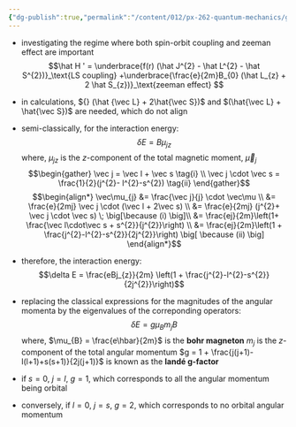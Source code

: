 ```yaml
---
{"dg-publish":true,"permalink":"/content/012/px-262-quantum-mechanics/g-additional-interactions/px-262-g7c-weak-field-zeeman-effect/","noteIcon":"1","created":"2024-11-26T11:41:04.286+00:00","updated":"2024-12-21T15:15:17.911+00:00"}
---
```


- investigating the regime where both spin-orbit coupling and zeeman effect are important
$$\hat H '  = \underbrace{f(r) (\hat J^{2} - \hat L^{2} - \hat S^{2})}_\text{LS coupling} +\underbrace{\frac{e}{2m}B_{0} (\hat L_{z} + 2 \hat S_{z})}_\text{zeeman effect} $$
- in calculations, ${} (\hat {\vec L} + 2\hat{\vec S})$ and $(\hat{\vec L} + \hat{\vec S})$ are needed, which do not align
- semi-classically, for the interaction energy:
$$\delta E = B \mu_{jz}$$
	where, $\mu_{jz}$ is the $z$-component of the total magnetic moment, $\vec \mu_{j}$
$$\begin{gather}
\vec j = \vec l + \vec s \tag{i} \\
\vec j \cdot \vec s = \frac{1}{2}(j^{2}- l^{2}-s^{2}) \tag{ii}
\end{gather}$$
$$\begin{align*}
\vec\mu_{j} &= \frac{\vec j}{j} \cdot \vec\mu \\
&= \frac{e}{2mj} \vec j \cdot (\vec l + 2\vec s) \\
&= \frac{e}{2mj} (j^{2}+ \vec j \cdot \vec s)  \; \big[\because (i) \big]\\
&= \frac{ej}{2m}\left(1+ \frac{\vec l\cdot\vec s + s^{2}}{j^{2}}\right) \\
&= \frac{ej}{2m}\left(1 + \frac{j^{2}-l^{2}-s^{2}}{2j^{2}}\right) \big[ \because (ii) \big]
\end{align*}$$

- therefore, the interaction energy:
$$\delta E = \frac{eBj_{z}}{2m} \left(1 + \frac{j^{2}-l^{2}-s^{2}}{2j^{2}}\right)$$
- replacing the classical expressions for the magnitudes of the angular momenta by the eigenvalues of the correponding operators:
$$\delta E = g \mu_{B}m_{j}B$$
	where, 
		$\mu_{B} = \frac{e\hbar}{2m}$ is the **bohr magneton**
		$m_{j}$ is the $z$-component of the total angular momentum
		$g = 1 + \frac{j(j+1)-l(l+1)+s(s+1)}{2j(j+1)}$ is known as the **landé g-factor**
	
- if $s=0$, $j=l$, $g=1$, which corresponds to all the angular momentum being orbital
- conversely, if $l=0$, $j=s$, $g=2$, which corresponds to no orbital angular momentum
